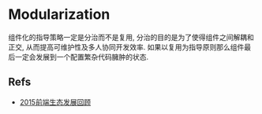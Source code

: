 # Modularization

组件化的指导策略一定是分治而不是复用, 分治的目的是为了使得组件之间解耦和正交, 从而提高可维护性及多人协同开发效率. 如果以复用为指导原则那么组件最后一定会发展到一个配置繁杂代码臃肿的状态.

## Refs
* [2015前端生态发展回顾](https://github.com/kuitos/kuitos.github.io/issues/32)